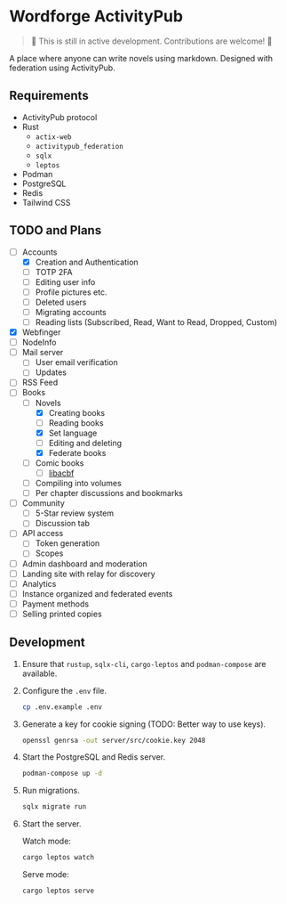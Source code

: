 # Wordforge ActivityPub

> 🚧 This is still in active development. Contributions are welcome! 🚧

A place where anyone can write novels using markdown. Designed with federation
using ActivityPub.

## Requirements

- ActivityPub protocol
- Rust
  - `actix-web`
  - `activitypub_federation`
  - `sqlx`
  - `leptos`
- Podman
- PostgreSQL
- Redis
- Tailwind CSS

## TODO and Plans

- [ ] Accounts
  - [x] Creation and Authentication
  - [ ] TOTP 2FA
  - [ ] Editing user info
  - [ ] Profile pictures etc.
  - [ ] Deleted users
  - [ ] Migrating accounts
  - [ ] Reading lists (Subscribed, Read, Want to Read, Dropped, Custom)
- [x] Webfinger
- [ ] NodeInfo
- [ ] Mail server
  - [ ] User email verification
  - [ ] Updates
- [ ] RSS Feed
- [ ] Books
  - [ ] Novels
    - [x] Creating books
    - [ ] Reading books
    - [x] Set language
    - [ ] Editing and deleting
    - [x] Federate books
  - [ ] Comic books
    - [ ] [libacbf](https://codeberg.org/Grafcube/libacbf)
  - [ ] Compiling into volumes
  - [ ] Per chapter discussions and bookmarks
- [ ] Community
  - [ ] 5-Star review system
  - [ ] Discussion tab
- [ ] API access
  - [ ] Token generation
  - [ ] Scopes
- [ ] Admin dashboard and moderation
- [ ] Landing site with relay for discovery
- [ ] Analytics
- [ ] Instance organized and federated events
- [ ] Payment methods
- [ ] Selling printed copies

## Development

1. Ensure that `rustup`, `sqlx-cli`, `cargo-leptos` and `podman-compose` are available.

2. Configure the `.env` file.

   ```sh
   cp .env.example .env
   ```

3. Generate a key for cookie signing (TODO: Better way to use keys).

   ```sh
   openssl genrsa -out server/src/cookie.key 2048
   ```

4. Start the PostgreSQL and Redis server.

   ```sh
   podman-compose up -d
   ```

5. Run migrations.

   ```sh
   sqlx migrate run
   ```

6. Start the server.

   Watch mode:

   ```sh
   cargo leptos watch
   ```

   Serve mode:

   ```sh
   cargo leptos serve
   ```
